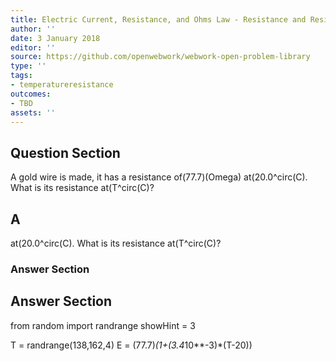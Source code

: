 ```yaml
---
title: Electric Current, Resistance, and Ohms Law - Resistance and Resistivity
author: ''
date: 3 January 2018
editor: ''
source: https://github.com/openwebwork/webwork-open-problem-library
type: ''
tags:
- temperatureresistance
outcomes:
- TBD
assets: ''
---
```


## Question Section 

A gold wire is made, it has a resistance of(77.7)(Omega) at(20.0^circ(C). What is its resistance at(T^circ(C)?

## A
at(20.0^circ(C). What is its resistance at(T^circ(C)?
### Answer Section


## Answer Section

from random import randrange
showHint = 3


T = randrange(138,162,4)
E = (77.7)*(1+(3.4*10**-3)*(T-20))